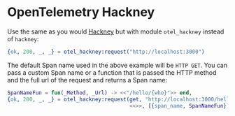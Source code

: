 OpenTelemetry Hackney
=====

Use the same as you would [Hackney](https://github.com/benoitc/hackney) but with
module `otel_hackney` instead of `hackney`:

``` erlang
{ok, 200, _, _} = otel_hackney:request("http://localhost:3000")
```

The default Span name used in the above example will be `HTTP GET`. You can pass a
custom Span name or a function that is passed the HTTP method and the full url
of the request and returns a Span name:

```erlang
SpanNameFun = fun(_Method, _Url) -> <<"/hello/{who}">> end,
{ok, 200, _, _} = otel_hackney:request(get, "http://localhost:3000/hello/otel", [],
                                       <<>>, [{span_name, SpanNameFun}])
```
